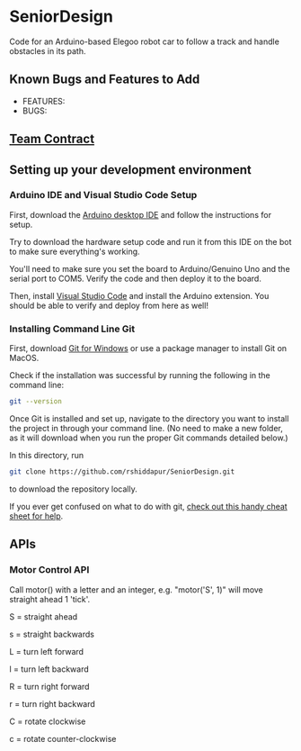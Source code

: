 # SeniorDesign
Code for an Arduino-based Elegoo robot car to follow a track and handle obstacles in its path. 

## Known Bugs and Features to Add
- FEATURES: 
- BUGS: 

## [Team Contract](https://docs.google.com/document/d/1qSgGlHly_AZ_SWpHDw8KOmh2b5Dciv_2l8BiG0txpeQ/edit)

## Setting up your development environment

### Arduino IDE and Visual Studio Code Setup

First, download the [Arduino desktop IDE](https://www.arduino.cc/en/main/software) and follow the instructions for setup.

Try to download the hardware setup code and run it from this IDE on the bot to make sure everything's working.

You'll need to make sure you set the board to Arduino/Genuino Uno and the serial port to COM5. Verify the code and then deploy it to the board.

Then, install [Visual Studio Code](https://code.visualstudio.com/Download) and install the Arduino extension. You should be able to verify and deploy from here as well!

### Installing Command Line Git

First, download [Git for Windows](https://git-scm.com/download/win) or use a package manager to install Git on MacOS.

Check if the installation was successful by running the following in the command line: 
```bash
git --version
```

Once Git is installed and set up, navigate to the directory you want to install the project in through your command line. (No need to make a new folder, as it will download when you run the proper Git commands detailed below.)

In this directory, run 

```bash
git clone https://github.com/rshiddapur/SeniorDesign.git
```

to download the repository locally. 

If you ever get confused on what to do with git, [check out this handy cheat sheet for help](https://github.github.com/training-kit/downloads/github-git-cheat-sheet.pdf).


## APIs

### Motor Control API

Call motor() with a letter and an integer, e.g. "motor('S', 1)" will move straight ahead 1 'tick'.


S = straight ahead

s = straight backwards

L = turn left forward

l = turn left backward

R = turn right forward

r = turn right backward

C = rotate clockwise

c = rotate counter-clockwise
